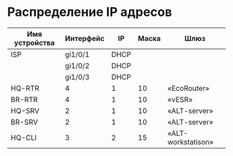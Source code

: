 # Распределение IP адресов

| Имя устройства | Интерфейс | IP         | Маска   | Шлюз   |
| -------------- | --------- | ---------- | ------- | ------ |
| ISP            | gi1/0/1   | DHCP       |         |        |
|                | gi1/0/2   | DHCP  |  | 
|                | gi1/0/3   | DHCP |  | 
| HQ-RTR | 4 | 1 | 10 | «EcoRouter» 
| BR-RTR | 4 | 1 | 10 | «vESR» |
| HQ-SRV | 2 | 1 | 10 | «ALT-server» |
| BR-SRV | 2 | 1 | 10 | «ALT-server» |
| HQ-CLI | 3 | 2 | 15 | «ALT-workstatison» |